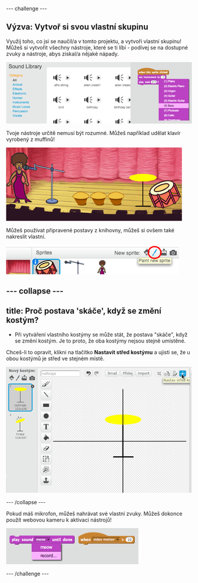 \--- challenge \---

## Výzva: Vytvoř si svou vlastní skupinu

Využij toho, co jsi se naučil/a v tomto projektu, a vytvoři vlastní skupinu! Můžeš si vytvořit všechny nástroje, které se ti líbí - podívej se na dostupné zvuky a nástroje, abys získal/a nějaké nápady.

![screenshot](images/band-ideas.png)

Tvoje nástroje určitě nemusí být rozumné. Můžeš například udělat klavír vyrobený z muffinů!

![screenshot](images/band-piano.png)

Můžeš používat připravené postavy z knihovny, můžeš si ovšem také nakreslit vlastní.

![screenshot](images/band-draw.png)

## \--- collapse \---

## title: Proč postava 'skáče', když se změní kostým?

+ Při vytváření vlastního kostýmy se může stát, že postava "skáče", když se změní kostým. Je to proto, že oba kostýmy nejsou stejně umístěné.

Chceš-li to opravit, klikni na tlačítko **Nastavit střed kostýmu** a ujisti se, že u obou kostýmů je střed ve stejném místě.

![screenshot](images/band-center.png)

\--- /collapse \---

Pokud máš mikrofon, můžeš nahrávat své vlastní zvuky. Můžeš dokonce použít webovou kameru k aktivaci nástrojů!

![screenshot](images/band-io.png)

\--- /challenge \---